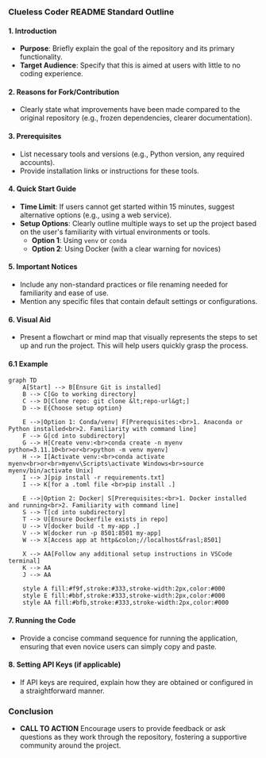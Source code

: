 ### Clueless Coder README Standard Outline

#### 1. Introduction
- **Purpose**: Briefly explain the goal of the repository and its primary functionality.
- **Target Audience**: Specify that this is aimed at users with little to no coding experience.

#### 2. Reasons for Fork/Contribution
- Clearly state what improvements have been made compared to the original repository (e.g., frozen dependencies, clearer documentation).

#### 3. Prerequisites
- List necessary tools and versions (e.g., Python version, any required accounts).
- Provide installation links or instructions for these tools.

#### 4. Quick Start Guide
- **Time Limit**: If users cannot get started within 15 minutes, suggest alternative options (e.g., using a web service).
- **Setup Options**: Clearly outline multiple ways to set up the project based on the user's familiarity with virtual environments or tools.
  - **Option 1**: Using `venv` or `conda`
  - **Option 2**: Using Docker (with a clear warning for novices)

#### 5. Important Notices
- Include any non-standard practices or file renaming needed for familiarity and ease of use.
- Mention any specific files that contain default settings or configurations.

#### 6. Visual Aid
- Present a flowchart or mind map that visually represents the steps to set up and run the project. This will help users quickly grasp the process.

#### 6.1 Example

```mermaid
graph TD
    A[Start] --> B[Ensure Git is installed]
    B --> C[Go to working directory]
    C --> D[Clone repo: git clone &lt;repo-url&gt;]
    D --> E{Choose setup option}
    
    E -->|Option 1: Conda/venv| F[Prerequisites:<br>1. Anaconda or Python installed<br>2. Familiarity with command line]
    F --> G[cd into subdirectory]
    G --> H[Create venv:<br>conda create -n myenv python=3.11.10<br>or<br>python -m venv myenv]
    H --> I[Activate venv:<br>conda activate myenv<br>or<br>myenv\Scripts\activate Windows<br>source myenv/bin/activate Unix]
    I --> J[pip install -r requirements.txt]
    I --> K[for a .toml file <br>pip install .]
        
    E -->|Option 2: Docker| S[Prerequisites:<br>1. Docker installed and running<br>2. Familiarity with command line]
    S --> T[cd into subdirectory]
    T --> U[Ensure Dockerfile exists in repo]
    U --> V[docker build -t my-app .]
    V --> W[docker run -p 8501:8501 my-app]
    W --> X[Access app at http&colon;//localhost&frasl;8501]
    
    X --> AA[Follow any additional setup instructions in VSCode terminal]
    K --> AA
    J --> AA

    style A fill:#f9f,stroke:#333,stroke-width:2px,color:#000
    style E fill:#bbf,stroke:#333,stroke-width:2px,color:#000
    style AA fill:#bfb,stroke:#333,stroke-width:2px,color:#000
```

#### 7. Running the Code
- Provide a concise command sequence for running the application, ensuring that even novice users can simply copy and paste.

#### 8. Setting API Keys (if applicable)
- If API keys are required, explain how they are obtained or configured in a straightforward manner.

### Conclusion
- **CALL TO ACTION** Encourage users to provide feedback or ask questions as they work through the repository, fostering a supportive community around the project.

